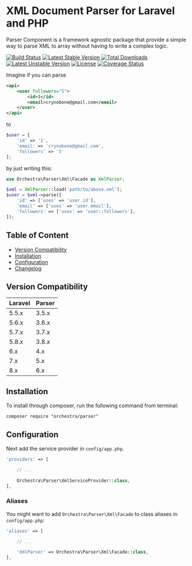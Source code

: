 XML Document Parser for Laravel and PHP
==============

Parser Component is a framework agnostic package that provide a simple way to parse XML to array without having to write a complex logic.

[![Build Status](https://travis-ci.org/orchestral/parser.svg?branch=6.x)](https://travis-ci.org/orchestral/parser)
[![Latest Stable Version](https://poser.pugx.org/orchestra/parser/version)](https://packagist.org/packages/orchestra/parser)
[![Total Downloads](https://poser.pugx.org/orchestra/parser/downloads)](https://packagist.org/packages/orchestra/parser)
[![Latest Unstable Version](https://poser.pugx.org/orchestra/parser/v/unstable)](//packagist.org/packages/orchestra/parser)
[![License](https://poser.pugx.org/orchestra/parser/license)](https://packagist.org/packages/orchestra/parser)
[![Coverage Status](https://coveralls.io/repos/github/orchestral/parser/badge.svg?branch=6.x)](https://coveralls.io/github/orchestral/parser?branch=6.x)

Imagine if you can parse

```xml
<api>
    <user followers="5">
        <id>1</id>
        <email>crynobone@gmail.com</email>
    </user>
</api>
```

to

```php
$user = [
    'id' => '1',
    'email' => 'crynobone@gmail.com',
    'followers' => '5'
];
```

by just writing this:

```php
use Orchestra\Parser\Xml\Facade as XmlParser;

$xml = XmlParser::load('path/to/above.xml');
$user = $xml->parse([
    'id' => ['uses' => 'user.id'],
    'email' => ['uses' => 'user.email'],
    'followers' => ['uses' => 'user::followers'],
]);
```

## Table of Content

* [Version Compatibility](#version-compatibility)
* [Installation](#installation)
* [Configuration](#configuration)
* [Changelog](https://github.com/orchestral/parser/releases)

## Version Compatibility

Laravel    | Parser
:----------|:----------
 5.5.x     | 3.5.x
 5.6.x     | 3.6.x
 5.7.x     | 3.7.x
 5.8.x     | 3.8.x
 6.x       | 4.x
 7.x       | 5.x
 8.x       | 6.x 

## Installation

To install through composer, run the following command from terminal:

    composer require "orchestra/parser"

## Configuration

Next add the service provider in `config/app.php`.

```php
'providers' => [

    // ...

    Orchestra\Parser\XmlServiceProvider::class,
],
```

### Aliases

You might want to add `Orchestra\Parser\Xml\Facade` to class aliases in `config/app.php`:

```php
'aliases' => [

    // ...

    'XmlParser' => Orchestra\Parser\Xml\Facade::class,
],
```

